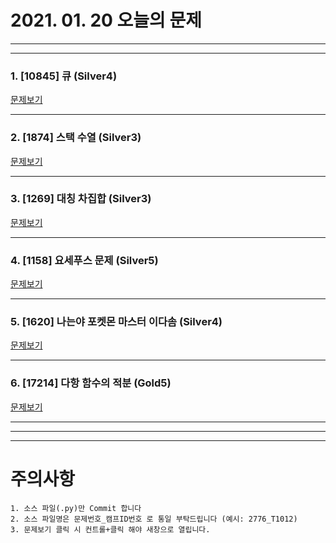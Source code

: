 # 2021. 01. 20 오늘의 문제
---
---

### 1. [10845] 큐 (Silver4)
[문제보기](https://www.acmicpc.net/problem/10845)

***

### 2. [1874] 스택 수열 (Silver3)
[문제보기](https://www.acmicpc.net/problem/1874)

***

### 3. [1269] 대칭 차집합 (Silver3)
[문제보기](https://www.acmicpc.net/problem/1269)

***

### 4. [1158] 요세푸스 문제 (Silver5)
[문제보기](https://www.acmicpc.net/problem/1158)

***

### 5. [1620] 나는야 포켓몬 마스터 이다솜 (Silver4)
[문제보기](https://www.acmicpc.net/problem/1620)

***

### 6. [17214] 다항 함수의 적분 (Gold5)
[문제보기](https://www.acmicpc.net/problem/17214)

***

---
---

# 주의사항

~~~
1. 소스 파일(.py)만 Commit 합니다
2. 소스 파일명은 문제번호_캠프ID번호 로 통일 부탁드립니다 (예시: 2776_T1012)
3. 문제보기 클릭 시 컨트롤+클릭 해야 새창으로 열립니다.
~~~
